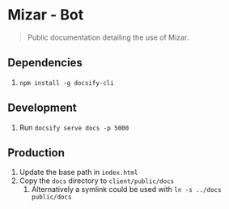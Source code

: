 # Mizar - Bot
> Public documentation detailing the use of Mizar.

## Dependencies
1. `npm install -g docsify-cli`
   
## Development
1. Run `docsify serve docs -p 5000`

## Production
1. Update the base path in `index.html`
2. Copy the `docs` directory to `client/public/docs`
   1. Alternatively a symlink could be used with `ln -s ../docs public/docs`
